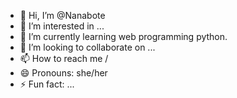 - 👋 Hi, I’m @Nanabote
- 👀 I’m interested in ...
- 🌱 I’m currently learning web programming python.
- 💞️ I’m looking to collaborate on ...
- 📫 How to reach me / 
- 😄 Pronouns: she/her
- ⚡ Fun fact: ...

<!---
Nanabote/Nanabote is a ✨ special ✨ repository because its `README.md` (this file) appears on your GitHub profile.
You can click the Preview link to take a look at your changes.
--->
